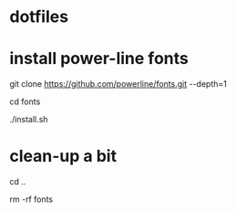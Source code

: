 # dotfiles

# install power-line fonts
git clone https://github.com/powerline/fonts.git --depth=1

cd fonts

./install.sh

# clean-up a bit
cd ..

rm -rf fonts
